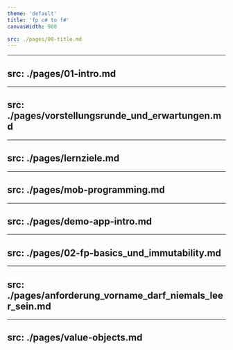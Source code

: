 ```yaml
---
theme: 'default'
title: 'fp c# to f#'
canvasWidth: 980

src: ./pages/00-title.md
---
```


---
src: ./pages/01-intro.md
---

---
src: ./pages/vorstellungsrunde_und_erwartungen.md
---

---
src: ./pages/lernziele.md
---

---
src: ./pages/mob-programming.md
---

---
src: ./pages/demo-app-intro.md
---

---
src: ./pages/02-fp-basics_und_immutability.md
---

---
src: ./pages/anforderung_vorname_darf_niemals_leer_sein.md
---

---
src: ./pages/value-objects.md
---
